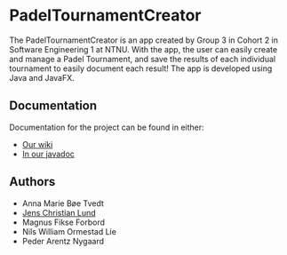 # PadelTournamentCreator
The PadelTournamentCreator is an app created by Group 3 in Cohort 2 in Software Engineering 1 at NTNU. 
With the app, the user can easily create and manage a Padel Tournament, and save the results of
each individual tournament to easily document each result!
The app is developed using Java and JavaFX.

## Documentation 
Documentation for the project can be found in either:
- [Our wiki](https://gitlab.stud.idi.ntnu.no/jenscl/idatt_1002_k203/-/wikis/home)
- [In our javadoc](https://jenscl.pages.stud.idi.ntnu.no/idatt_1002_k203/edu.ntnu.k2g3.idatt1002.Controllers/module-summary.html)
## Authors

- Anna Marie Bøe Tvedt
- [Jens Christian Lund](https://gitlab.stud.idi.ntnu.no/jenscl)
- Magnus Fikse Forbord
- Nils William Ormestad Lie
- Peder Arentz Nygaard
